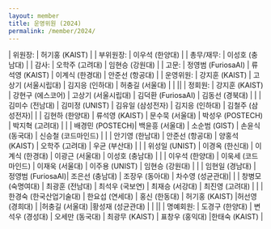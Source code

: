 ```yaml
---
layout: member
title: 운영위원 (2024)
permalink: /member/2024/
---
```


| 위원장:    | 허기홍 (KAIST) |
| 부위원장:  | 이우석 (한양대) |
| 총무/재무: | 이성호 (충남대) |
| 감사:      | 오학주 (고려대) | 임현승 (강원대) |
| 고문:      | 정영범 (FuriosaAI) | 류석영 (KAIST) | 이계식 (한경대) | 안준선 (항공대) |
| 운영위원:  | 강지훈 (KAIST) | 고상기 (서울시립대) | 김지응 (인하대) | 허충길 (서울대) |
|            ||
| 정회원:    | 강지훈 (KAIST)  | 강현구 (에스코어) | 고상기 (서울시립대) | 김덕환 (FuriosaAI) | 김동선 (경북대)  |
|            | 김미수 (전남대) | 김미정 (UNIST)    | 김유일 (삼성전자)   | 김지응 (인하대)    | 김철주 (삼성전자)|
|            | 김현하 (한양대) | 류석영 (KAIST)    | 문수묵 (서울대)     | 박성우 (POSTECH)   | 박지혁 (고려대)  |
|            | 배경민 (POSTECH)| 백윤흥 (서울대)   | 소순범 (GIST)       | 손윤식 (동국대)    | 신승철 (코드마인드)  |
|            | 안기영 (한남대) | 안준선 (항공대)   | 양홍석 (KAIST)      | 오학주 (고려대)    | 우균 (부산대)    |
|            | 위성일 (UNIST)  | 이경옥 (한신대)   | 이계식 (한경대)     | 이광근 (서울대)    | 이성호 (충남대)  |
|            | 이우석 (한양대) | 이욱세 (코드마인드) | 이재욱 (서울대)   | 이주용 (UNIST)     | 임현승 (강원대)  |
|            | 임현일 (경남대) | 정영범 (FuriosaAI)| 조은선 (충남대)    | 조장우 (동아대)    | 차수영 (성균관대)|
|            | 창병모 (숙명여대) | 최광훈 (전남대) | 최석우 (국보연) | 최재승 (서강대) | 최진영 (고려대) |
|            | 한경숙 (한국산업기술대) | 한요섭 (연세대) | 홍신 (한동대) | 허기홍 (KAIST) |허선영 (경희대)
|            |허충길 (서울대) |황성재 (성균관대) |
|            ||
| 명예회원:  | 도경구 (한양대) | 변석우 (경성대)   | 오세만 (동국대)     | 최광무 (KAIST)    | 표창우 (홍익대)  |한태숙 (KAIST) |
